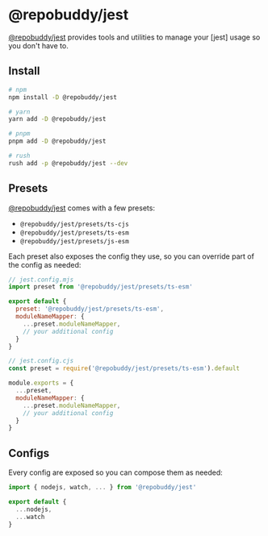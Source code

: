 # @repobuddy/jest

[@repobuddy/jest] provides tools and utilities to manage your [jest] usage so you don't have to.

## Install

```sh
# npm
npm install -D @repobuddy/jest

# yarn
yarn add -D @repobuddy/jest

# pnpm
pnpm add -D @repobuddy/jest

# rush
rush add -p @repobuddy/jest --dev
```

## Presets

[@repobuddy/jest] comes with a few presets:

- `@repobuddy/jest/presets/ts-cjs`
- `@repobuddy/jest/presets/ts-esm`
- `@repobuddy/jest/presets/js-esm`

Each preset also exposes the config they use, so you can override part of the config as needed:

```js
// jest.config.mjs
import preset from '@repobuddy/jest/presets/ts-esm'

export default {
  preset: '@repobuddy/jest/presets/ts-esm',
  moduleNameMapper: {
    ...preset.moduleNameMapper,
    // your additional config
  }
}
```

```js
// jest.config.cjs
const preset = require('@repobuddy/jest/presets/ts-esm').default

module.exports = {
  ...preset,
  moduleNameMapper: {
    ...preset.moduleNameMapper,
    // your additional config
  }
}
```

## Configs

Every config are exposed so you can compose them as needed:

```js
import { nodejs, watch, ... } from '@repobuddy/jest'

export default {
  ...nodejs,
  ...watch
}
```

[@repobuddy/jest]: https://github.com/repobuddy/jest
